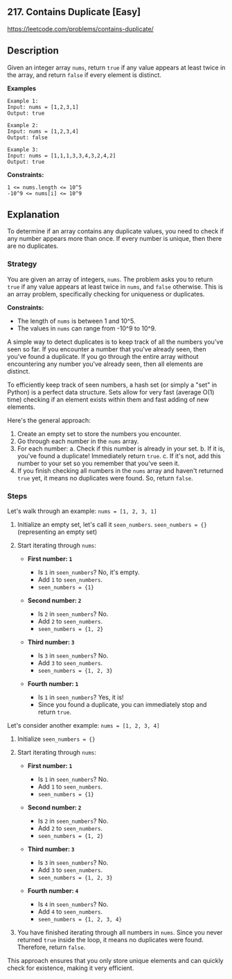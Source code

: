 ## 217. Contains Duplicate [Easy]
https://leetcode.com/problems/contains-duplicate/

## Description
Given an integer array `nums`, return `true` if any value appears at least twice in the array, and return `false` if every element is distinct.

**Examples**
```text
Example 1:
Input: nums = [1,2,3,1]
Output: true

Example 2:
Input: nums = [1,2,3,4]
Output: false

Example 3:
Input: nums = [1,1,1,3,3,4,3,2,4,2]
Output: true
```

**Constraints:**

```text
1 <= nums.length <= 10^5
-10^9 <= nums[i] <= 10^9
```


## Explanation
To determine if an array contains any duplicate values, you need to check if any number appears more than once. If every number is unique, then there are no duplicates.

### Strategy
You are given an array of integers, `nums`.
The problem asks you to return `true` if any value appears at least twice in `nums`, and `false` otherwise.
This is an array problem, specifically checking for uniqueness or duplicates.

**Constraints:**
* The length of `nums` is between 1 and 10^5.
* The values in `nums` can range from -10^9 to 10^9.

A simple way to detect duplicates is to keep track of all the numbers you've seen so far. If you encounter a number that you've already seen, then you've found a duplicate. If you go through the entire array without encountering any number you've already seen, then all elements are distinct.

To efficiently keep track of seen numbers, a hash set (or simply a "set" in Python) is a perfect data structure. Sets allow for very fast (average O(1) time) checking if an element exists within them and fast adding of new elements.

Here's the general approach:
1.  Create an empty set to store the numbers you encounter.
2.  Go through each number in the `nums` array.
3.  For each number:
    a.  Check if this number is already in your set.
    b.  If it is, you've found a duplicate! Immediately return `true`.
    c.  If it's not, add this number to your set so you remember that you've seen it.
4.  If you finish checking all numbers in the `nums` array and haven't returned `true` yet, it means no duplicates were found. So, return `false`.

### Steps

Let's walk through an example: `nums = [1, 2, 3, 1]`

1.  Initialize an empty set, let's call it `seen_numbers`.
    `seen_numbers = {}` (representing an empty set)

2.  Start iterating through `nums`:

    * **First number: `1`**
        * Is `1` in `seen_numbers`? No, it's empty.
        * Add `1` to `seen_numbers`.
        * `seen_numbers = {1}`

    * **Second number: `2`**
        * Is `2` in `seen_numbers`? No.
        * Add `2` to `seen_numbers`.
        * `seen_numbers = {1, 2}`

    * **Third number: `3`**
        * Is `3` in `seen_numbers`? No.
        * Add `3` to `seen_numbers`.
        * `seen_numbers = {1, 2, 3}`

    * **Fourth number: `1`**
        * Is `1` in `seen_numbers`? Yes, it is!
        * Since you found a duplicate, you can immediately stop and return `true`.

Let's consider another example: `nums = [1, 2, 3, 4]`

1.  Initialize `seen_numbers = {}`

2.  Start iterating through `nums`:

    * **First number: `1`**
        * Is `1` in `seen_numbers`? No.
        * Add `1` to `seen_numbers`.
        * `seen_numbers = {1}`

    * **Second number: `2`**
        * Is `2` in `seen_numbers`? No.
        * Add `2` to `seen_numbers`.
        * `seen_numbers = {1, 2}`

    * **Third number: `3`**
        * Is `3` in `seen_numbers`? No.
        * Add `3` to `seen_numbers`.
        * `seen_numbers = {1, 2, 3}`

    * **Fourth number: `4`**
        * Is `4` in `seen_numbers`? No.
        * Add `4` to `seen_numbers`.
        * `seen_numbers = {1, 2, 3, 4}`

3.  You have finished iterating through all numbers in `nums`. Since you never returned `true` inside the loop, it means no duplicates were found. Therefore, return `false`.

This approach ensures that you only store unique elements and can quickly check for existence, making it very efficient.
